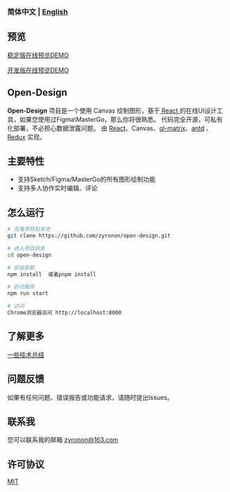 ### 简体中文 | [English](README.md)

## 预览

[稳定版在线预览DEMO](http://design-v2.ttentau.top)

[开发版在线预览DEMO](http://design.ttentau.top)


## Open-Design

**Open-Design** 项目是一个使用 Canvas 绘制图形，基于[ React ](https://reactjs.org/)的在线UI设计工具，如果您使用过Figma\MasterGo，那么你将很熟悉。
代码完全开源，可私有化部署，不必担心数据泄露问题。
由 [React](https://reactjs.org/)、Canvas、[gl-matrix](https://glmatrix.net/)、[antd](https://ant.design)
、[Redux](https://redux.js.org/)
实现。

## 主要特性
- 支持Sketch/Figma/MasterGo的所有图形绘制功能
- 支持多人协作实时编辑、评论

## 怎么运行

```bash
# 克隆项目到本地
git clone https://github.com/zyronon/open-design.git

# 进入项目目录
cd open-design

# 安装依赖
npm install  或者pnpm install

# 启动服务
npm run start

# 访问
Chrome浏览器访问 http://localhost:8000
```

## 了解更多

[一些技术总结](NOTE.md)

## 问题反馈

如果有任何问题、错误报告或功能请求，请随时提出Issues。

## 联系我

您可以联系我的邮箱 <a href="mailto:zyronon@163.com">zyronon@163.com</a>

## 许可协议

[MIT](LICENSE)